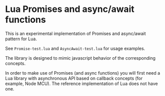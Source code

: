 # Lua Promises and async/await functions

This is an experimental implementation of Promises and async/await pattern for Lua.

See `Promise-test.lua` and `AsyncAwait-test.lua` for usage examples.

The library is designed to mimic javascript behavior of the corresponding concepts.

In order to make use of Promises (and async functions) you will first need a Lua library
with asynchronous API based on callback concepts (for example, Node MCU).
The reference implementation of Lua does not have one.
